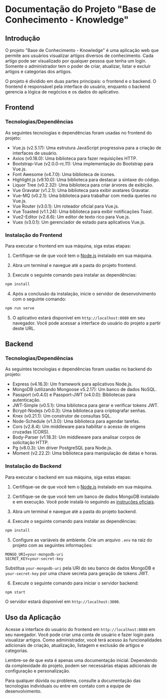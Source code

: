 # Documentação do Projeto "Base de Conhecimento - Knowledge"

## Introdução

O projeto "Base de Conhecimento - Knowledge" é uma aplicação web que permite aos usuários visualizar artigos diversos de conhecimento. Cada artigo pode ser visualizado por qualquer pessoa que tenha um login. Somente o administrador tem o poder de criar, atualizar, listar e excluir artigos e categorias dos artigos.

O projeto é dividido em duas partes principais: o frontend e o backend. O frontend é responsável pela interface do usuário, enquanto o backend gerencia a lógica de negócios e os dados do aplicativo.

## Frontend

### Tecnologias/Dependências

As seguintes tecnologias e dependências foram usadas no frontend do projeto:

- Vue.js (v2.5.17): Uma estrutura JavaScript progressiva para a criação de interfaces de usuário.
- Axios (v0.18.0): Uma biblioteca para fazer requisições HTTP.
- Bootstrap-Vue (v2.0.0-rc.11): Uma implementação do Bootstrap para Vue.js.
- Font Awesome (v4.7.0): Uma biblioteca de ícones.
- Highlight.js (v9.10.0): Uma biblioteca para destacar a sintaxe do código.
- Liquor Tree (v0.2.32): Uma biblioteca para criar árvores de exibição.
- Vue Gravatar (v1.2.1): Uma biblioteca para exibir avatares Gravatar.
- Vue-MQ (v0.2.1): Uma biblioteca para trabalhar com media queries no Vue.js.
- Vue Router (v3.0.1): Um roteador oficial para Vue.js.
- Vue Toasted (v1.1.24): Uma biblioteca para exibir notificações Toast.
- Vue2-Editor (v2.6.6): Um editor de texto rico para Vue.js.
- Vuex (v3.0.1): Um gerenciador de estado para aplicativos Vue.js.

### Instalação do Frontend

Para executar o frontend em sua máquina, siga estas etapas:

1. Certifique-se de que você tem o [Node.js](https://nodejs.org/) instalado em sua máquina.

2. Abra um terminal e navegue até a pasta do projeto frontend.

3. Execute o seguinte comando para instalar as dependências:

```bash
npm install
```

4. Após a conclusão da instalação, inicie o servidor de desenvolvimento com o seguinte comando:

```bash
npm run serve
```

5. O aplicativo estará disponível em `http://localhost:8080` em seu navegador. Você pode acessar a interface do usuário do projeto a partir deste URL.

## Backend

### Tecnologias/Dependências

As seguintes tecnologias e dependências foram usadas no backend do projeto:

- Express (v4.16.3): Um framework para aplicativos Node.js.
- MongoDB (utilizando Mongoose v5.2.17): Um banco de dados NoSQL.
- Passport (v0.4.0) e Passport-JWT (v4.0.0): Bibliotecas para autenticação.
- JWT-Simple (v0.5.1): Uma biblioteca para gerar e verificar tokens JWT.
- Bcrypt-Nodejs (v0.0.3): Uma biblioteca para criptografar senhas.
- Knex (v0.21.1): Um construtor de consultas SQL.
- Node-Schedule (v1.3.0): Uma biblioteca para agendar tarefas.
- Cors (v2.8.4): Um middleware para habilitar o acesso de origens cruzadas (CORS).
- Body-Parser (v1.18.3): Um middleware para analisar corpos de solicitação HTTP.
- Pg (v8.0.3): Um driver PostgreSQL para Node.js.
- Moment (v2.22.2): Uma biblioteca para manipulação de datas e horas.

### Instalação do Backend

Para executar o backend em sua máquina, siga estas etapas:

1. Certifique-se de que você tem o [Node.js](https://nodejs.org/) instalado em sua máquina.

2. Certifique-se de que você tem um banco de dados MongoDB instalado e em execução. Você pode instalá-lo seguindo as [instruções oficiais](https://docs.mongodb.com/manual/installation/).

3. Abra um terminal e navegue até a pasta do projeto backend.

4. Execute o seguinte comando para instalar as dependências:

```bash
npm install
```

5. Configure as variáveis de ambiente. Crie um arquivo `.env` na raiz do projeto com as seguintes informações:

```env
MONGO_URI=your-mongodb-uri
SECRET_KEY=your-secret-key
```

Substitua `your-mongodb-uri` pela URI do seu banco de dados MongoDB e `your-secret-key` por uma chave secreta para geração de tokens JWT.

6. Execute o seguinte comando para iniciar o servidor backend:

```bash
npm start
```

O servidor estará disponível em `http://localhost:3000`.

## Uso da Aplicação

Acesse a interface do usuário do frontend em `http://localhost:8080` em seu navegador. Você pode criar uma conta de usuário e fazer login para visualizar artigos. Como administrador, você terá acesso às funcionalidades adicionais de criação, atualização, listagem e exclusão de artigos e categorias.

Lembre-se de que esta é apenas uma documentação inicial. Dependendo da complexidade do projeto, podem ser necessárias etapas adicionais de configuração e personalização.

Para qualquer dúvida ou problema, consulte a documentação das tecnologias individuais ou entre em contato com a equipe de desenvolvimento.
